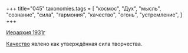 +++
title="045"
taxonomies.tags = [
 "космос",
 "Дух",
 "мысль",
 "сознание",
 "сила",
 "гармония",
 "качество",
 "огонь",
 "устремление",
]
+++

[Иерархия 1931г](/agni/1931)

[Качество](/tags/сознание) явлено как утверждённая сила творчества.   

